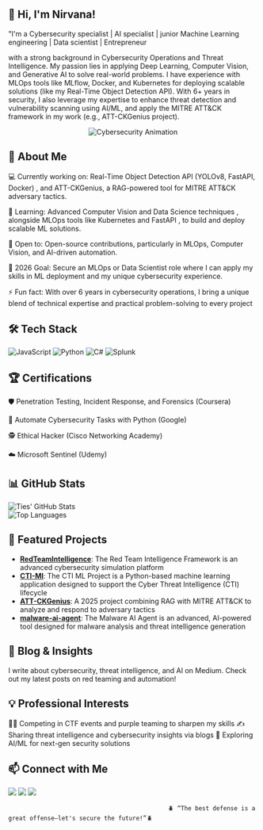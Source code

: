 ## 👋 Hi, I'm Nirvana!

"I'm a Cybersecurity specialist | AI specialist | junior Machine Learning engineering | Data scientist | Entrepreneur

 with a strong background in Cybersecurity Operations and Threat Intelligence. My passion lies in applying Deep Learning, Computer Vision, and Generative AI to solve real-world problems. I have experience with MLOps tools like MLflow, Docker, and Kubernetes for deploying scalable solutions (like my Real-Time Object Detection API). With 6+ years in security, I also leverage my expertise to enhance threat detection and vulnerability scanning using AI/ML, and apply the MITRE ATT&CK framework in my work (e.g., ATT-CKGenius project).

<!-- <div align="center">
  <img src="https://github.com/ties2/ties2/blob/main/Business%20Skull%20GIF.gif" alt="Cybersecurity Animation">
</div> -->

<div align="center">
  <img src="[https://github.com/ties2/ties2/blob/main/Business%20Skull%20GIF.gif](https://github.com/ties2/ties2/blob/main/ties2.png)" alt="Cybersecurity Animation">
</div>

## 🌟 About Me

💻 Currently working on: Real-Time Object Detection API (YOLOv8, FastAPI, Docker) , and ATT-CKGenius, a RAG-powered tool for MITRE ATT&CK adversary tactics.

🌱 Learning: Advanced Computer Vision and Data Science techniques , alongside MLOps tools like Kubernetes and FastAPI , to build and deploy scalable ML solutions.

🤝 Open to: Open-source contributions, particularly in MLOps, Computer Vision, and AI-driven automation.

🎯 2026 Goal: Secure an MLOps or Data Scientist role where I can apply my skills in ML deployment and my unique cybersecurity experience.

⚡ Fun fact: With over 6 years in cybersecurity operations, I bring a unique blend of technical expertise and practical problem-solving to every project



## 🛠️ Tech Stack
![JavaScript](https://img.shields.io/badge/-JavaScript-333333?style=flat&logo=javascript) 
![Python](https://img.shields.io/badge/-Python-333333?style=flat&logo=python) 
![C#](https://img.shields.io/badge/-C%23-333333?style=flat&logo=c-sharp)
![Splunk](https://img.shields.io/badge/-Splunk-333333?style=flat&logo=splunk)

## 🏆 Certifications
🛡️ Penetration Testing, Incident Response, and Forensics (Coursera)

🐍 Automate Cybersecurity Tasks with Python (Google)

🕵️ Ethical Hacker (Cisco Networking Academy)

☁️ Microsoft Sentinel (Udemy)

## 📊 GitHub Stats
![Ties' GitHub Stats](https://github-readme-stats.vercel.app/api?username=ties2&show_icons=true&theme=radical)  
![Top Languages](https://github-readme-stats.vercel.app/api/top-langs/?username=ties2&layout=compact&theme=radical)

## 🚀 Featured Projects
- **[RedTeamIntelligence](https://github.com/ties2/RedTeamIntelligence)**: The Red Team Intelligence Framework is an advanced cybersecurity simulation platform  
- **[CTI-Ml](https://github.com/ties2/CTI-ML)**: The CTI ML Project is a Python-based machine learning application designed to support the Cyber Threat Intelligence (CTI) lifecycle 
- **[ATT-CKGenius](https://github.com/ties2/ATT-CKGenius)**: A 2025 project combining RAG with MITRE ATT&CK to analyze and respond to adversary tactics
- **[malware-ai-agent](https://github.com/ties2/malware-ai-agent)**: The Malware AI Agent is an advanced, AI-powered tool designed for malware analysis and threat intelligence generation

## 📝 Blog & Insights

I write about cybersecurity, threat intelligence, and AI on Medium. Check out my latest posts on red teaming and automation!

## 💡 Professional Interests

🏴‍☠️ Competing in CTF events and purple teaming to sharpen my skills
✍️ Sharing threat intelligence and cybersecurity insights via blogs
🤖 Exploring AI/ML for next-gen security solutions

                                          

## 📫 Connect with Me
[<img src="https://img.shields.io/badge/LinkedIn-0077B5?style=flat&logo=linkedin" />](https://www.linkedin.com/in/nirvana-fanaelahi-1b0b3080/) 
[<img src="https://img.shields.io/badge/Twitter-1DA1F2?style=flat&logo=twitter" />](https://x.com/whispestupid?s=21) 
[<img src="https://img.shields.io/badge/Email-D14836?style=flat&logo=gmail" />](mailto:nirvana.elahi@outlook.com)  


                                                 🪲 “The best defense is a great offense—let's secure the future!”🪲


